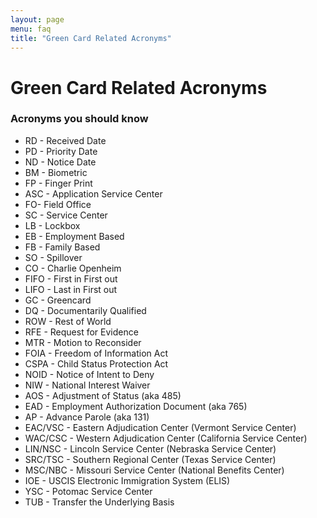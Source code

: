 ```yaml
---
layout: page
menu: faq
title: "Green Card Related Acronyms"
---
```


# Green Card Related Acronyms

### Acronyms you should know
<ul>
	<li>RD - Received Date</li>
	<li>PD - Priority Date</li>
	<li>ND - Notice Date</li>
	<li>BM - Biometric</li>
	<li>FP - Finger Print</li>
	<li>ASC - Application Service Center</li>
	<li>FO-  Field Office</li>
	<li>SC - Service Center</li>
	<li>LB - Lockbox</li>
	<li>EB - Employment Based</li>
	<li>FB - Family Based</li>
	<li>SO - Spillover</li>
	<li>CO - Charlie Openheim </li>
	<li>FIFO - First in First out</li>
	<li>LIFO - Last in First out</li>
	<li>GC - Greencard</li>
	<li>DQ - Documentarily Qualified</li>
	<li>ROW - Rest of World</li>
	<li>RFE - Request for Evidence</li>
	<li>MTR - Motion to Reconsider</li>
	<li>FOIA - Freedom of Information Act</li>
	<li>CSPA - Child Status Protection Act</li>
	<li>NOID - Notice of Intent to Deny</li>
	<li>NIW - National Interest Waiver</li>
	<li>AOS - Adjustment of Status (aka 485)</li>
	<li>EAD - Employment Authorization Document (aka 765)</li>
	<li>AP - Advance Parole (aka 131)</li>
    <li>EAC/VSC - Eastern Adjudication Center (Vermont Service Center) </li>
    <li>WAC/CSC - Western Adjudication Center (California Service Center) </li>
    <li>LIN/NSC - Lincoln Service Center (Nebraska Service Center) </li>
    <li>SRC/TSC - Southern Regional Center (Texas Service Center) </li>
    <li>MSC/NBC - Missouri Service Center (National Benefits Center) </li>
    <li>IOE - USCIS Electronic Immigration System (ELIS) </li>
    <li>YSC - Potomac Service Center </li>	
	<li>TUB - Transfer the Underlying Basis</li>
</ul>

